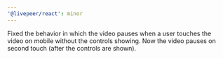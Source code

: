 ```yaml
---
'@livepeer/react': minor
---
```


Fixed the behavior in which the video pauses when a user touches the video on mobile without the controls showing. Now the video pauses on second touch (after the controls are shown).
